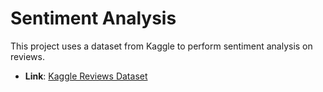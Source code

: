 # Sentiment Analysis

This project uses a dataset from Kaggle to perform sentiment analysis on reviews.

- **Link**: [Kaggle Reviews Dataset](https://www.kaggle.com/datasets/vigneshwarsofficial/reviews)

